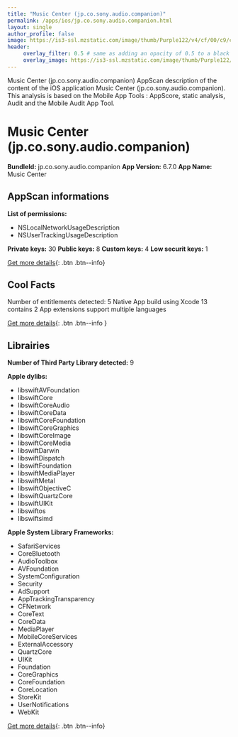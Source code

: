 ```yaml
---
title: "Music Center (jp.co.sony.audio.companion)"
permalink: /apps/ios/jp.co.sony.audio.companion.html
layout: single
author_profile: false
image: https://is3-ssl.mzstatic.com/image/thumb/Purple122/v4/cf/00/c9/cf00c9e8-d832-cca1-a48f-233a63cf52f1/AppIcon-0-0-1x_U007emarketing-0-0-0-3-0-0-sRGB-0-0-0-GLES2_U002c0-512MB-85-220-0-0.png/512x512bb.jpg
header: 
     overlay_filter: 0.5 # same as adding an opacity of 0.5 to a black background
     overlay_image: https://is3-ssl.mzstatic.com/image/thumb/Purple122/v4/cf/00/c9/cf00c9e8-d832-cca1-a48f-233a63cf52f1/AppIcon-0-0-1x_U007emarketing-0-0-0-3-0-0-sRGB-0-0-0-GLES2_U002c0-512MB-85-220-0-0.png/512x512bb.jpg
---
```

Music Center (jp.co.sony.audio.companion) AppScan description of the content of the iOS application Music Center (jp.co.sony.audio.companion). This analysis is based on the Mobile App Tools : AppScore, static analysis, Audit and the Mobile Audit App Tool.

# Music Center (jp.co.sony.audio.companion)

**BundleId:** jp.co.sony.audio.companion
**App Version:** 6.7.0
**App Name:** Music Center


## AppScan informations 

**List of permissions:** 
- NSLocalNetworkUsageDescription
- NSUserTrackingUsageDescription
  
  
**Private keys:** 30
**Public keys:** 8
**Custom keys:** 4
**Low securit keys:** 1
  
[Get more details](/pricing.html){: .btn .btn--info}

## Cool Facts

Number of entitlements detected: 5
Native App
build using Xcode 13
contains 2 App extensions
support multiple languages
  
[Get more details](/pricing.html){: .btn .btn--info }

## Librairies 
**Number of Third Party Library detected:** 9


**Apple dylibs:**
- libswiftAVFoundation
- libswiftCore
- libswiftCoreAudio
- libswiftCoreData
- libswiftCoreFoundation
- libswiftCoreGraphics
- libswiftCoreImage
- libswiftCoreMedia
- libswiftDarwin
- libswiftDispatch
- libswiftFoundation
- libswiftMediaPlayer
- libswiftMetal
- libswiftObjectiveC
- libswiftQuartzCore
- libswiftUIKit
- libswiftos
- libswiftsimd


**Apple System Library Frameworks:**
- SafariServices
- CoreBluetooth
- AudioToolbox
- AVFoundation
- SystemConfiguration
- Security
- AdSupport
- AppTrackingTransparency
- CFNetwork
- CoreText
- CoreData
- MediaPlayer
- MobileCoreServices
- ExternalAccessory
- QuartzCore
- UIKit
- Foundation
- CoreGraphics
- CoreFoundation
- CoreLocation
- StoreKit
- UserNotifications
- WebKit


  
[Get more details](/pricing.html){: .btn .btn--info}

